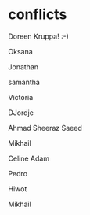 # conflicts




Doreen Kruppa! :-)

Oksana

Jonathan

samantha

Victoria

DJordje 

Ahmad Sheeraz Saeed

Mikhail

Celine Adam

Pedro


Hiwot

Mikhail

